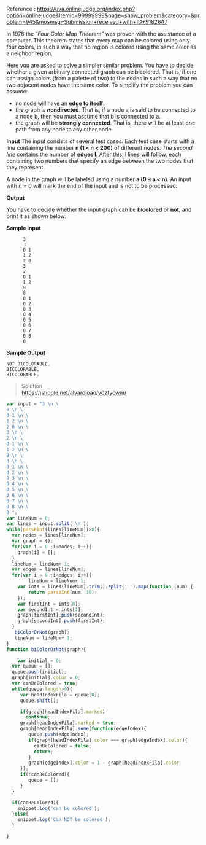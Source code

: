 Reference : https://uva.onlinejudge.org/index.php?option=onlinejudge&Itemid=99999999&page=show_problem&category=&problem=945&mosmsg=Submission+received+with+ID+9182647

In 1976 the “*Four Color Map Theorem*” was proven with the assistance of a computer. This theorem states that every map can be colored using only four colors, in such a way that no region is colored using the same color as a neighbor region.

Here you are asked to solve a simpler similar problem. You have to decide whether a given arbitrary connected graph can be bicolored. That is, if one can assign colors (from a palette of two) to the nodes in such a way that no two adjacent nodes have the same color. To simplify the problem you can assume:

 - no node will have an **edge to itself**.
 - the graph is **nondirected**. That is, if a node a is said to be connected to a node b, then you must assume that b is connected to a.
 - the graph will be **strongly connected**. That is, there will be at least one path from any node to any other node.

**Input**
The input consists of several test cases. Each test case starts with a line containing the number **n (1 < n < 200)** of different nodes. 
*The second line* contains the number of **edges l**. After this, l lines will follow, each containing two numbers that specify an edge between the two nodes that they represent.

A node in the graph will be labeled using a number  **a (0 ≤ a < n)**.
An input with *n = 0* will mark the end of the input and is not to be processed.

**Output**

You have to decide whether the input graph can be **bicolored** or **not**, and print it as shown below.

**Sample Input**

```    
      3
      3
      0 1
      1 2
      2 0
      3
      2
      0 1
      1 2
      9
      8
      0 1
      0 2
      0 3
      0 4
      0 5
      0 6
      0 7
      0 8
      0
```
**Sample Output**

```
NOT BICOLORABLE.
BICOLORABLE.
BICOLORABLE.
```
> Solution  
> https://jsfiddle.net/alvarojoao/v0zfycwm/

```javascript
var input = "3 \n \
3 \n \
0 1 \n \
1 2 \n \
2 0 \n \
3 \n \
2 \n \
0 1 \n \
1 2 \n \
9 \n \
8 \n \
0 1 \n \
0 2 \n \
0 3 \n \
0 4 \n \
0 5 \n \
0 6 \n \
0 7 \n \
0 8 \n \
0 ";
var lineNum = 0;
var lines = input.split('\n');
while(parseInt(lines[lineNum])>0){
  var nodes = lines[lineNum];
  var graph = {};
  for(var i = 0 ;i<nodes; i++){
    graph[i] = [];
  }
  lineNum = lineNum+ 1;
  var edges = lines[lineNum];
  for(var i = 0 ;i<edges; i++){
        lineNum = lineNum+ 1;
    var ints = lines[lineNum].trim().split(' ').map(function (num) {
        return parseInt(num, 10);
    });
    var firstInt = ints[0];
    var secondInt = ints[1];
    graph[firstInt].push(secondInt);
    graph[secondInt].push(firstInt);
  }
   biColorOrNot(graph);
   lineNum = lineNum+ 1;
}
function biColorOrNot(graph){

    var initial = 0;
  var queue = [];
  queue.push(initial);
  graph[initial].color = 0;
  var canBeColored = true;
  while(queue.length>0){
     var headIndexFila = queue[0];
     queue.shift();

     if(graph[headIndexFila].marked) 
       continue;
     graph[headIndexFila].marked = true;
     graph[headIndexFila].some(function(edgeIndex){
        queue.push(edgeIndex);
        if(graph[headIndexFila].color === graph[edgeIndex].color){
          canBeColored = false;
          return;
        }
        graph[edgeIndex].color = 1 - graph[headIndexFila].color
     });
     if(!canBeColored){
        queue = [];
     }
  }

  if(canBeColored){
    snippet.log('can be colored');
  }else{
    snippet.log('Can NOT be colored');
  }

}
```
